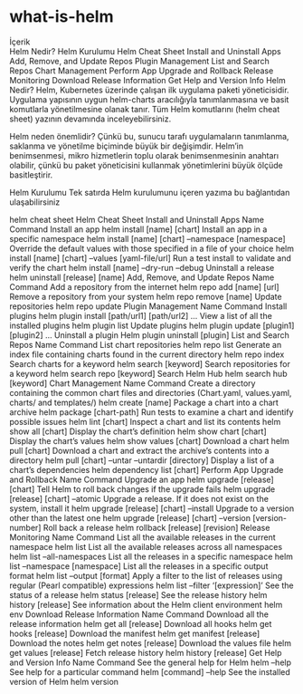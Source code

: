 # what-is-helm
İçerik	
Helm Nedir?
Helm Kurulumu
Helm Cheat Sheet
Install and Uninstall Apps
Add, Remove, and Update Repos
Plugin Management
List and Search Repos
Chart Management
Perform App Upgrade and Rollback
Release Monitoring
Download Release Information
Get Help and Version Info
Helm Nedir?
Helm, Kubernetes üzerinde çalışan ilk uygulama paketi yöneticisidir. Uygulama yapısının uygun helm-charts aracılığıyla tanımlanmasına ve basit komutlarla yönetilmesine olanak tanır. Tüm Helm komutlarını (helm cheat sheet) yazının devamında inceleyebilirsiniz.

Helm neden önemlidir? Çünkü bu, sunucu tarafı uygulamaların tanımlanma, saklanma ve yönetilme biçiminde büyük bir değişimdir. Helm’in benimsenmesi, mikro hizmetlerin toplu olarak benimsenmesinin anahtarı olabilir, çünkü bu paket yöneticisini kullanmak yönetimlerini büyük ölçüde basitleştirir.

Helm Kurulumu
Tek satırda Helm kurulumunu içeren yazıma bu bağlantıdan ulaşabilirsiniz

helm cheat sheet
Helm Cheat Sheet
Install and Uninstall Apps
Name	Command
Install an app	helm install [name] [chart]
Install an app in a specific namespace	helm install [name] [chart] –namespace [namespace]
Override the default values with those specified in a file of your choice	helm install [name] [chart] –values [yaml-file/url]
Run a test install to validate and verify the chart	helm install [name] –dry-run –debug
Uninstall a release	helm uninstall [release] [name]
Add, Remove, and Update Repos
Name	Command
Add a repository from the internet	helm repo add [name] [url]
Remove a repository from your system	helm repo remove [name]
Update repositories	helm repo update
Plugin Management
Name	Command
Install plugins	helm plugin install [path/url1] [path/url2] …
View a list of all the installed plugins	helm plugin list
Update plugins	helm plugin update [plugin1] [plugin2] …
Uninstall a plugin	Helm plugin uninstall [plugin]
List and Search Repos
Name	Command
List chart repositories	helm repo list
Generate an index file containing charts found in the current directory	helm repo index
Search charts for a keyword	helm search [keyword]
Search repositories for a keyword	helm search repo [keyword]
Search Helm Hub	helm search hub [keyword]
Chart Management
Name	Command
Create a directory containing the common chart files and directories (Chart.yaml, values.yaml, charts/ and templates/)	helm create [name]
Package a chart into a chart archive	helm package [chart-path]
Run tests to examine a chart and identify possible issues	helm lint [chart]
Inspect a chart and list its contents	helm show all [chart]
Display the chart’s definition	helm show chart [chart]
Display the chart’s values	helm show values [chart]
Download a chart	helm pull [chart]
Download a chart and extract the archive’s contents into a directory	helm pull [chart] –untar –untardir [directory]
Display a list of a chart’s dependencies	helm dependency list [chart]
Perform App Upgrade and Rollback
Name	Command
Upgrade an app	helm upgrade [release] [chart]
Tell Helm to roll back changes if the upgrade fails	helm upgrade [release] [chart] –atomic
Upgrade a release. If it does not exist on the system, install it	helm upgrade [release] [chart] –install
Upgrade to a version other than the latest one	helm upgrade [release] [chart] –version [version-number]
Roll back a release	helm rollback [release] [revision]
Release Monitoring
Name	Command
List all the available releases in the current namespace	helm list
List all the available releases across all namespaces	helm list –all-namespaces
List all the releases in a specific namespace	helm list –namespace [namespace]
List all the releases in a specific output format	helm list –output [format]
Apply a filter to the list of releases using regular (Pearl compatible) expressions	helm list –filter ‘[expression]’
See the status of a release	helm status [release]
See the release history	helm history [release]
See information about the Helm client environment	helm env
Download Release Information
Name	Command
Download all the release information	helm get all [release]
Download all hooks	helm get hooks [release]
Download the manifest	helm get manifest [release]
Download the notes	helm get notes [release]
Download the values file	helm get values [release]
Fetch release history	helm history [release]
Get Help and Version Info
Name	Command
See the general help for Helm	helm –help
See help for a particular command	helm [command] –help
See the installed version of Helm	helm version
